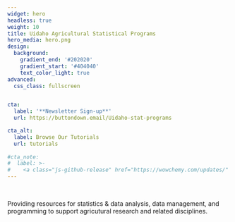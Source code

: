 ```yaml
---
widget: hero
headless: true
weight: 10
title: Uidaho Agricultural Statistical Programs
hero_media: hero.png
design:
  background:
    gradient_end: '#202020'
    gradient_start: '#404040'
    text_color_light: true
advanced:
  css_class: fullscreen


cta:
  label: '**Newsletter Sign-up**'
  url: https://buttondown.email/Uidaho-stat-programs 

cta_alt:
  label: Browse Our Tutorials   
  url: tutorials
  
#cta_note:
#  label: >-
#    <a class="js-github-release" href="https://wowchemy.com/updates/" data-repo="gcushen/hugo-academic">Latest release<!-- V --></a><div style="text-shadow: none;"><a class="github-button" href="https://github.com/wowchemy/wowchemy-hugo-modules" data-icon="octicon-star" data-size="large" data-show-count="true" aria-label="Star">Star Wowchemy site builder for Hugo</a></div><div style="text-shadow: none;"><a class="github-button" href="https://github.com/wowchemy/starter-academic" data-icon="octicon-star" data-size="large" data-show-count="true" aria-label="Star">Star the Academic template</a></div>
---
```


<br>

Providing resources for statistics & data analysis, data management, and programming to support agricutural research and related disciplines. 

<br>
